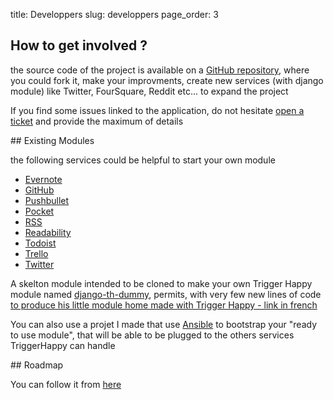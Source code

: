 title: Developpers
slug: developpers
page_order: 3

## How to get involved ?

the source code of the project is available on a [GitHub repository](https://github.com/foxmask/django-th), where you could fork it, make your improvments, create new services (with django module) like Twitter, FourSquare, Reddit etc... to expand the project

If you find some issues linked to the application, do not hesitate [open a ticket](https://github.com/foxmask/django-th/issues/new) and provide the maximum of details

## Existing Modules

the following services could be helpful to start your own module

* [Evernote](https://github.com/foxmask/django-th/tree/master/th_evernote)
* [GitHub](https://github.com/)
* [Pushbullet](https://github.com/foxmask/django-th/tree/master/th_pushbullet)
* [Pocket](https://github.com/foxmask/django-th/tree/master/th_pocket)
* [RSS](https://github.com/foxmask/django-th/tree/master/th_rss)
* [Readability](https://github.com/foxmask/django-th/tree/master/th_readability)
* [Todoist](https://github.com/foxmask/django-th/tree/master/th_todoist)
* [Trello](https://github.com/foxmask/django-th/tree/master/th_trello)
* [Twitter](https://github.com/foxmask/django-th/tree/master/th_twitter)

A skelton module intended to be cloned to make your own Trigger Happy module named [django-th-dummy](https://github.com/foxmask/django-th-dummy), permits, with very few new lines of code [to produce his little module home made with Trigger Happy - link in french](https://foxmask.trigger-happy.eu/post/2013/12/09/trigger-happy-comment-pondre-son-propre-module)

You can also use a projet I made that use [Ansible](https://github.com/foxmask/django-th-ansible) to bootstrap your "ready to use module", that will be able to be plugged to the others services TriggerHappy can handle

## Roadmap

You can follow it from [here](https://github.com/foxmask/django-th/issues/milestones)


